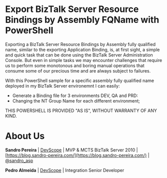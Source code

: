 # Export BizTalk Server Resource Bindings by Assembly FQName with PowerShell
Exporting a BizTalk Server Resource Bindings by Assembly fully qualified name, similar to the exporting Application Binding, is, at first sight, a simple and quick task that can be done using the BizTalk Server Administration Console. But even in simple tasks we may encounter challenges that require us to perform some monotonous and boring manual operations that consume some of our precious time and are always subject to failures.

With this PowerShell sample for a specific assembly fully qualified name deployed in my BizTalk Server environemnt I can easily:
* Generate a Binding file for 3 environments DEV, QA and PRD:
* Changing the NT Group Name for each different environment;
 
THIS POWERSHELL IS PROVIDED "AS IS", WITHOUT WARRANTY OF ANY KIND.

# About Us
**Sandro Pereira** | [DevScope](http://www.devscope.net/) | MVP & MCTS BizTalk Server 2010 | [https://blog.sandro-pereira.com/](https://blog.sandro-pereira.com/) | [@sandro_asp](https://twitter.com/sandro_asp)

**Pedro Almeida** | [DevScope](http://www.devscope.net/) | Integration Senior Developer